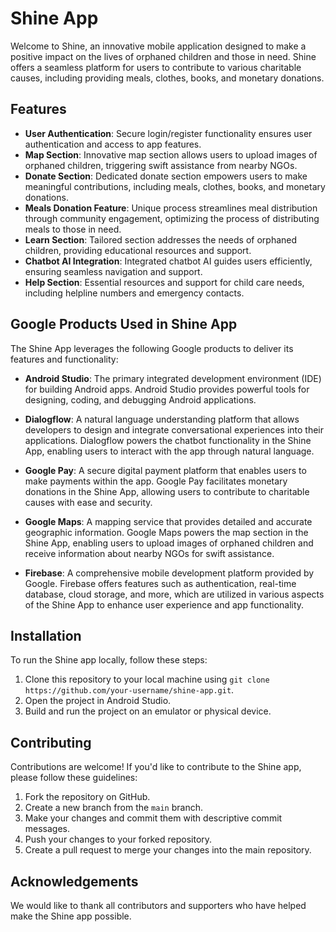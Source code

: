 # Shine App

Welcome to Shine, an innovative mobile application designed to make a positive impact on the lives of orphaned children and those in need. Shine offers a seamless platform for users to contribute to various charitable causes, including providing meals, clothes, books, and monetary donations.

## Features

- **User Authentication**: Secure login/register functionality ensures user authentication and access to app features.
- **Map Section**: Innovative map section allows users to upload images of orphaned children, triggering swift assistance from nearby NGOs.
- **Donate Section**: Dedicated donate section empowers users to make meaningful contributions, including meals, clothes, books, and monetary donations.
- **Meals Donation Feature**: Unique process streamlines meal distribution through community engagement, optimizing the process of distributing meals to those in need.
- **Learn Section**: Tailored section addresses the needs of orphaned children, providing educational resources and support.
- **Chatbot AI Integration**: Integrated chatbot AI guides users efficiently, ensuring seamless navigation and support.
- **Help Section**: Essential resources and support for child care needs, including helpline numbers and emergency contacts.

## Google Products Used in Shine App

The Shine App leverages the following Google products to deliver its features and functionality:

- **Android Studio**: The primary integrated development environment (IDE) for building Android apps. Android Studio provides powerful tools for designing, coding, and debugging Android applications.

- **Dialogflow**: A natural language understanding platform that allows developers to design and integrate conversational experiences into their applications. Dialogflow powers the chatbot functionality in the Shine App, enabling users to interact with the app through natural language.

- **Google Pay**: A secure digital payment platform that enables users to make payments within the app. Google Pay facilitates monetary donations in the Shine App, allowing users to contribute to charitable causes with ease and security.

- **Google Maps**: A mapping service that provides detailed and accurate geographic information. Google Maps powers the map section in the Shine App, enabling users to upload images of orphaned children and receive information about nearby NGOs for swift assistance.

- **Firebase**: A comprehensive mobile development platform provided by Google. Firebase offers features such as authentication, real-time database, cloud storage, and more, which are utilized in various aspects of the Shine App to enhance user experience and app functionality.


## Installation

To run the Shine app locally, follow these steps:

1. Clone this repository to your local machine using `git clone https://github.com/your-username/shine-app.git`.
2. Open the project in Android Studio.
3. Build and run the project on an emulator or physical device.

## Contributing

Contributions are welcome! If you'd like to contribute to the Shine app, please follow these guidelines:

1. Fork the repository on GitHub.
2. Create a new branch from the `main` branch.
3. Make your changes and commit them with descriptive commit messages.
4. Push your changes to your forked repository.
5. Create a pull request to merge your changes into the main repository.


## Acknowledgements

We would like to thank all contributors and supporters who have helped make the Shine app possible.

